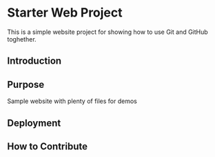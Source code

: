 # Starter Web Project
This is a simple website project for showing how to use Git and GitHub toghether.
## Introduction

## Purpose
Sample website with plenty of files for demos

## Deployment 

## How to Contribute
